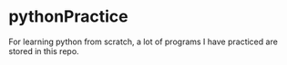 # pythonPractice
For learning python from scratch, a lot of programs I have practiced are stored in this repo.
